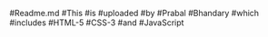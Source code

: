 #Readme.md
#This
#is
#uploaded
#by
#Prabal
#Bhandary
#which 
#includes
#HTML-5
#CSS-3
#and
#JavaScript
